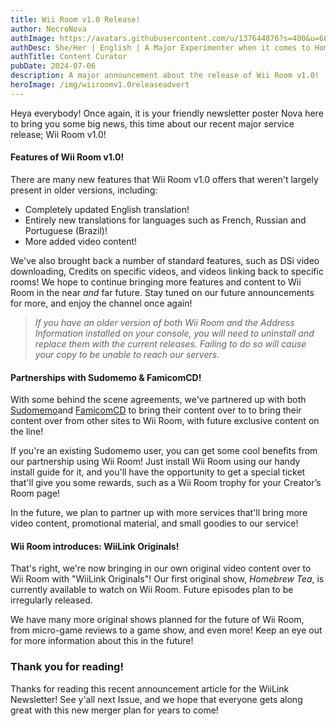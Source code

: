```yaml
---
title: Wii Room v1.0 Release!
author: NecroNova
authImage: https://avatars.githubusercontent.com/u/137644876?s=400&u=66204d516eb932308d3aa74e1fa595f8a8eeca19&v=4
authDesc: She/Her | English | A Major Experimenter when it comes to Homebrew Software for Nintendo Consoles.
authTitle: Content Curator
pubDate: 2024-07-06
description: A major announcement about the release of Wii Room v1.0!
heroImage: /img/wiiroomv1.0releaseadvert
---
```

Heya everybody! Once again, it is your friendly newsletter poster Nova here to bring you some big news, this time about our recent major service release; Wii Room v1.0!

#### Features of Wii Room v1.0!

There are many new features that Wii Room v1.0 offers that weren't largely present in older versions, including:

- Completely updated English translation!
- Entirely new translations for languages such as French, Russian and Portuguese (Brazil)!
- More added video content!


We've also brought back a number of standard features, such as DSi video downloading, Credits on specific videos, and videos linking back to specific rooms!
We hope to continue bringing more features and content to Wii Room in the near *and* far future. Stay tuned on our future announcements for more, and enjoy the channel once again!

> *If you have an older version of both Wii Room and the Address Information installed on your console, you will need to uninstall and replace them with the current releases. Failing to do so will cause your copy to be unable to reach our servers.*

#### Partnerships with Sudomemo & FamicomCD!

With some behind the scene agreements, we've partnered up with both [Sudomemo](https://www.sudomemo.net/)and [FamicomCD](https://famicomcd.github.io/) to bring their content over to to bring their content over from other sites to Wii Room, with future exclusive content on the line!

If you're an existing Sudomemo user, you can get some cool benefits from our partnership using Wii Room! Just install Wii Room using our handy install guide for it, and you'll have the opportunity to get a special ticket that'll give you some rewards, such as a Wii Room trophy for your Creator’s Room page!

In the future, we plan to partner up with more services that'll bring more video content, promotional material, and small goodies to our service!

#### Wii Room introduces: WiiLink Originals!

That's right, we're now bringing in our own original video content over to Wii Room with "WiiLink Originals"!
Our first original show, *Homebrew Tea*, is currently available to watch on Wii Room. Future episodes plan to be irregularly released.

We have many more original shows planned for the future of Wii Room, from micro-game reviews to a game show, and even more! Keep an eye out for more information about this in the future!

### Thank you for reading!

Thanks for reading this recent announcement article for the WiiLink Newsletter! See y'all next Issue, and we hope that everyone gets along great with this new merger plan for years to come!